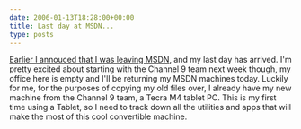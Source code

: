 ```yaml
---
date: 2006-01-13T18:28:00+00:00
title: Last day at MSDN...
type: posts
---
```

[Earlier I annouced that I was leaving MSDN](http://blogs.duncanmackenzie.net/duncanma/archive/2005/12/17/3412.aspx), and my last day has arrived. I'm pretty excited about starting with the Channel 9 team next week though, my office here is empty and I'll be returning my MSDN machines today. Luckily for me, for the purposes of copying my old files over, I already have my new machine from the Channel 9 team, a Tecra M4 tablet PC. This is my first time using a Tablet, so I need to track down all the utilities and apps that will make the most of this cool convertible machine.
